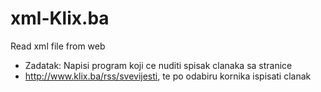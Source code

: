 # xml-Klix.ba
Read xml file from web

 * Zadatak: Napisi program koji ce nuditi spisak clanaka sa stranice
 * http://www.klix.ba/rss/svevijesti, te po odabiru kornika ispisati clanak
